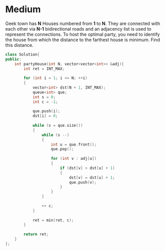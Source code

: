 # Medium

Geek town has **N** Houses numbered from **1** to **N**. They are connected with each other via **N-1** bidirectional roads and an adjacency list is used to represent the connections. To host the optimal party, you need to identify the house from which the distance to the farthest house is minimum. Find this distance.

```cpp
class Solution{
public:
    int partyHouse(int N, vector<vector<int>> &adj){
        int ret = INT_MAX;
        
        for (int i = 1; i <= N; ++i)
        {
            vector<int> dst(N + 1, INT_MAX);
            queue<int> que;
            int s = 0;
            int c = -1;
            
            que.push(i);
            dst[i] = 0;
            
            while (s = que.size())
            {
                while (s --)
                {
                    int u = que.front();
                    que.pop();
                    
                    for (int v : adj[u])
                    {
                        if (dst[v] > dst[u] + 1)
                        {
                            dst[v] = dst[u] + 1;
                            que.push(v);
                        }
                    }
                }
                
                ++ c;
            }
            
            ret = min(ret, c);
        }
        
        return ret;
    }
};
```
